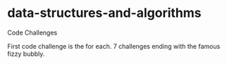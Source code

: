 # data-structures-and-algorithms
Code Challenges


First code challenge is the for each. 7 challenges ending with the famous fizzy bubbly.
